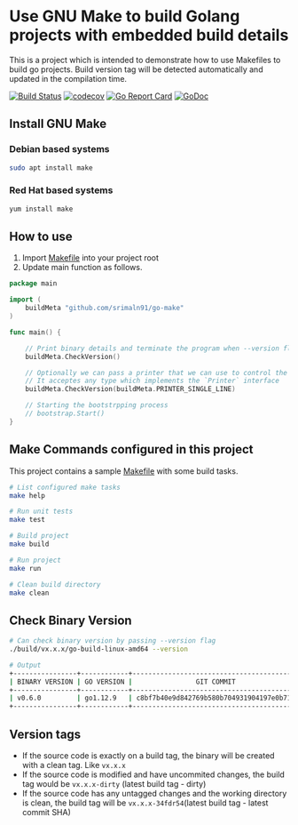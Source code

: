 # Use GNU Make to build Golang projects with embedded build details

This is a project which is intended to demonstrate how to use Makefiles to build go projects. Build version tag will be detected automatically and updated in the compilation time.

[![Build Status](https://travis-ci.org/srimaln91/go-make.svg?branch=master)](https://travis-ci.org/srimaln91/go-make)
[![codecov](https://codecov.io/gh/srimaln91/go-make/branch/master/graph/badge.svg)](https://codecov.io/gh/srimaln91/go-make)
[![Go Report Card](https://goreportcard.com/badge/github.com/srimaln91/go-make)](https://goreportcard.com/report/github.com/srimaln91/go-make)
[![GoDoc](https://godoc.org/github.com/srimaln91/go-make?status.svg)](https://godoc.org/github.com/srimaln91/go-make)

## Install GNU Make

### Debian based systems

```bash
sudo apt install make
```

### Red Hat based systems

```bash
yum install make
```

## How to use

01. Import [Makefile](./Makefile) into your project root
02. Update main function as follows.

```go
package main

import (
    buildMeta "github.com/srimaln91/go-make"
)

func main() {

    // Print binary details and terminate the program when --version flag provided.
    buildMeta.CheckVersion()

    // Optionally we can pass a printer that we can use to control the output
    // It acceptes any type which implements the `Printer` interface
    buildMeta.CheckVersion(buildMeta.PRINTER_SINGLE_LINE)

    // Starting the bootstrpping process
    // bootstrap.Start()
}

```

## Make Commands configured in this project

This project contains a sample [Makefile](./Makefile) with some build tasks.

```bash
# List configured make tasks
make help

# Run unit tests
make test

# Build project
make build

# Run project
make run

# Clean build directory
make clean
```

## Check Binary Version

```bash
# Can check binary version by passing --version flag
./build/vx.x.x/go-build-linux-amd64 --version
```

```bash
# Output
+----------------+------------+------------------------------------------+-------------+-------------------------+
| BINARY VERSION | GO VERSION |                GIT COMMIT                |   OS/ARCH   |          BUILT          |
+----------------+------------+------------------------------------------+-------------+-------------------------+
| v0.6.0         | go1.12.9   | c8bf7b40e9d842769b580b704931904197e0b713 | linux/amd64 | 2019-10-05-14:01:35-UTC |
+----------------+------------+------------------------------------------+-------------+-------------------------+
```

## Version tags

- If the source code is exactly on a build tag, the binary will be created with a clean tag. Like `vx.x.x`
- If the source code is modified and have uncommited changes, the build tag would be `vx.x.x-dirty` (latest build tag - dirty)
- If the source code has any untagged changes and the working directory is clean, the build tag will be `vx.x.x-34fdr54`(latest build tag - latest commit SHA)
